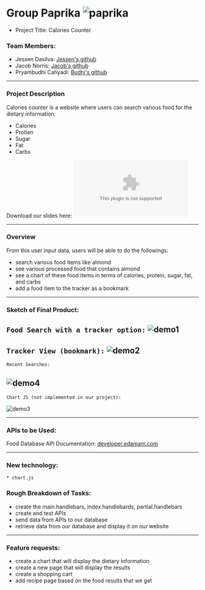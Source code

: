 # Group Paprika ![paprika](https://tse3.mm.bing.net/th?id=OIP.05wWJaolx2HaQp6woQTGMgHaKA&pid=Api&P=0&w=50&h=50)
* Project Title: Calories Counter

### Team Members:
- Jessen Dasilva: [Jessen's github](https://github.com/jessendasilva1)
- Jacob Norris: [Jacob's github](https://github.com/Jacob-2k0)
- Pryambudhi Cahyadi: [Budhi's github](https://github.com/tiger2877)
- - -

### Project Description
Calories counter is a website where users can search various food for the dietary information: 
* Calories
* Protien
* Sugar
* Fat
* Carbs

Download our slides here:
![powerpointslides](https://github.com/tiger2877/paprika/blob/master/caloriescounter.pptx)
- - -

### Overview

From this user input data, users will be able to do the followings:
* search various food items like almond
* see various processed food that contains almond
* see a chart of these food items in terms of calories, protein, sugar, fat, and carbs
* add a food item to the tracker as a bookmark
- - -

### Sketch of Final Product: 
`Food Search with a tracker option:`
![demo1](https://github.com/tiger2877/paprika/blob/master/public/images/demo1.JPG)
---
`Tracker View (bookmark):`
![demo2](https://github.com/tiger2877/paprika/blob/master/public/images/demo5.JPG)
---
`Recent Searches:`

![demo4](https://github.com/tiger2877/paprika/blob/master/public/images/demo3.JPG)
---
`Chart JS (not implemented in our project):`

![demo3](https://github.com/tiger2877/paprika/blob/master/public/images/demo4.jpg)
- - -

### APIs to be Used:
Food Database API Documentation: [developer.edamam.com](https://developer.edamam.com/food-database-api-docs)
    
 - - -  
 ### New technology:
    * chart.js
    
### Rough Breakdown of Tasks:
* create the main.handlebars, index.handlebards, partial.handlebars
* create and test APIs
* send data from APIs to our database
* retrieve data from our database and display it on our website

- - -

### Feature requests:
* create a chart that will display the dietary information
* create a new page that will display the results
* create a shopping cart
* add recipe page based on the food results that we get
